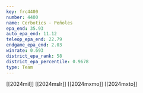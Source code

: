 ```yaml
---
key: frc4400
number: 4400
name: Cerbotics - Peñoles
epa_end: 35.93
auto_epa_end: 11.12
teleop_epa_end: 22.79
endgame_epa_end: 2.03
winrate: 0.693
district_epa_rank: 58
district_epa_percentile: 0.9678
type: Team
---
```

[[2024mil]]
[[2024mslr]]
[[2024mxmo]]
[[2024mxto]]
